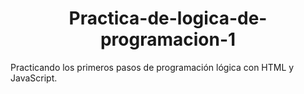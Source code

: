 <h1 align="center">Practica-de-logica-de-programacion-1</h1>
 Practicando los primeros pasos de programación lógica con HTML y JavaScript.
